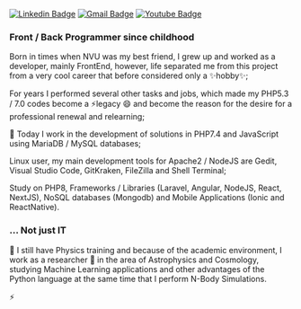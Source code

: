 [![Linkedin Badge](https://img.shields.io/badge/LinkedIn-0077B5?style=for-the-badge&logo=linkedin&logoColor=white&link=https://www.linkedin.com/in/rebeccamanzi/)](https://www.linkedin.com/in/ricardovolert/)
[![Gmail Badge](https://img.shields.io/badge/-Gmail-c14438?style=flat&logo=Gmail&logoColor=white&link=mailto:ricardovolert@gmail.com)](mailto:ricardovolert@gmail.com)
[![Youtube Badge](https://img.shields.io/badge/-YouTube-ff0000?style=flat-square&labelColor=ff0000&logo=youtube&logoColor=white&link=https://www.youtube.com/channel/UCJ6UAoW9wbPhX1ot-ztFGYA)](https://www.youtube.com/channel/UCJ6UAoW9wbPhX1ot-ztFGYA)

### Front / Back Programmer since childhood

Born in times when NVU was my best friend, I grew up and worked as a developer, mainly FrontEnd, however, life separated me from this project from a very cool career that before considered only a ✨hobby✨;

For years I performed several other tasks and jobs, which made my PHP5.3 / 7.0 codes become a ⚡legacy 😄 and become the reason for the desire for a professional renewal and relearning;

🌱 Today I work in the development of solutions in PHP7.4 and JavaScript using MariaDB / MySQL databases;

Linux user, my main development tools for Apache2 / NodeJS are Gedit, Visual Studio Code, GitKraken, FileZilla and Shell Terminal;

Study on PHP8, Frameworks / Libraries (Laravel, Angular, NodeJS, React, NextJS), NoSQL databases (Mongodb) and Mobile Applications (Ionic and ReactNative).

### ... Not just IT

🔭 I still have Physics training and because of the academic environment, I work as a researcher 🤔 in the area of ​​Astrophysics and Cosmology, studying Machine Learning applications and other advantages of the Python language at the same time that I perform N-Body Simulations.

⚡

